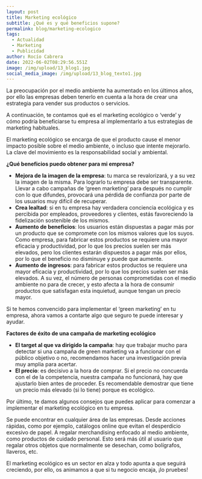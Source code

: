 ```yaml
---
layout: post
title: Marketing ecológico
subtitle: ¿Qué es y qué beneficios supone?
permalink: blog/marketing-ecologico
tags:
  - Actualidad
  - Marketing
  - Publicidad
author: Rocío Cabrera
date: 2022-06-02T08:29:56.551Z
image: /img/upload/13_blog1.jpg
social_media_image: /img/upload/13_blog_texto1.jpg
---
```

La preocupación por el medio ambiente ha aumentado en los últimos años, por ello las empresas deben tenerlo en cuenta a la hora de crear una estrategia para vender sus productos o servicios. 

A continuación, te contamos qué es el marketing ecológico o ‘verde’ y cómo podría beneficiarse tu empresa al implementarlo a tus estrategias de marketing habituales. 

El marketing ecológico se encarga de que el producto cause el menor impacto posible sobre el medio ambiente, o incluso que intente mejorarlo. La clave del movimiento es la responsabilidad social y ambiental. 





**¿Qué beneficios puedo obtener para mi empresa?**

* **Mejora de la imagen de la empresa**: tu marca se revalorizará, y a su vez la imagen de la misma. Para lograrlo tu empresa debe ser transparente. Llevar a cabo campañas de ‘green marketing’ para después no cumplir con lo que difundes, provocará una pérdida de confianza por parte de los usuarios muy difícil de recuperar.
* **Crea lealtad**: si en tu empresa hay verdadera conciencia ecológica y es percibida por empleados, proveedores y clientes, estás favoreciendo la fidelización sostenible de los mismos.
* **Aumento de beneficios**: los usuarios están dispuestas a pagar más por un producto que se compromete con los mismos valores que los suyos. Como empresa, para fabricar estos productos se requiere una mayor eficacia y productividad, por lo que los precios suelen ser más elevados, pero los clientes estarán dispuestos a pagar más por ellos, por lo que el beneficio no disminuye y puede que aumente.
* **Aumento de ingresos**: para fabricar estos productos se requiere una mayor eficacia y productividad, por lo que los precios suelen ser más elevados. A su vez, el número de personas comprometidas con el medio ambiente no para de crecer, y esto afecta a la hora de consumir productos que satisfagan esta inquietud, aunque tengan un precio mayor.



Si te hemos convencido para implementar el ‘green marketing’ en tu empresa, ahora vamos a contarte algo que seguro te puede interesar y ayudar.





**Factores de éxito de una campaña de marketing ecológico**

* **El target al que va dirigido la campaña**: hay que trabajar mucho para detectar si una campaña de green marketing va a funcionar con el público objetivo o no, recomendamos hacer una investigación previa muy amplia para acertar.
* **El precio**: es decisivo a la hora de comprar. Si el precio no concuerda con el de la competencia, nuestra campaña no funcionará, hay que ajustarlo bien antes de proceder. Es recomendable demostrar que tiene un precio más elevado (si lo tiene) porque es ecológico.



Por último, te damos algunos consejos que puedes aplicar para comenzar a implementar el marketing ecológico en tu empresa.

Se puede encontrar en cualquier área de las empresas. Desde acciones rápidas, como por ejemplo, catálogos online que evitan el desperdicio excesivo de papel. A regalar merchandising enfocado al medio ambiente, como productos de cuidado personal. Esto será más útil al usuario que regalar otros objetos que normalmente se desechan, como bolígrafos, llaveros, etc. 



El marketing ecológico es un sector en alza y todo apunta a que seguirá creciendo, por ello, os animamos a que si tu negocio encaja, ¡lo pruebes!